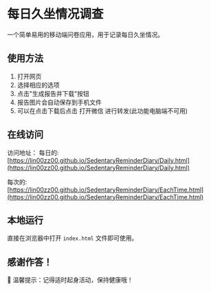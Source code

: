 # 每日久坐情况调查

一个简单易用的移动端问卷应用，用于记录每日久坐情况。

## 使用方法

1. 打开网页
2. 选择相应的选项
3. 点击"生成报告并下载"按钮
4. 报告图片会自动保存到手机文件
5. 可以在点击下载后点击 打开微信 进行转发(此功能电脑端不可用)

## 在线访问

访问地址：
每日的:
[https://lin00zz00.github.io/SedentaryReminderDiary/Daily.html](https://lin00zz00.github.io/SedentaryReminderDiary/Daily.html)

每次的:
[https://lin00zz00.github.io/SedentaryReminderDiary/EachTime.html](https://lin00zz00.github.io/SedentaryReminderDiary/EachTime.html)

## 本地运行

直接在浏览器中打开 `index.html` 文件即可使用。

## 感谢作答！
💝 温馨提示：记得适时起身活动，保持健康哦！
